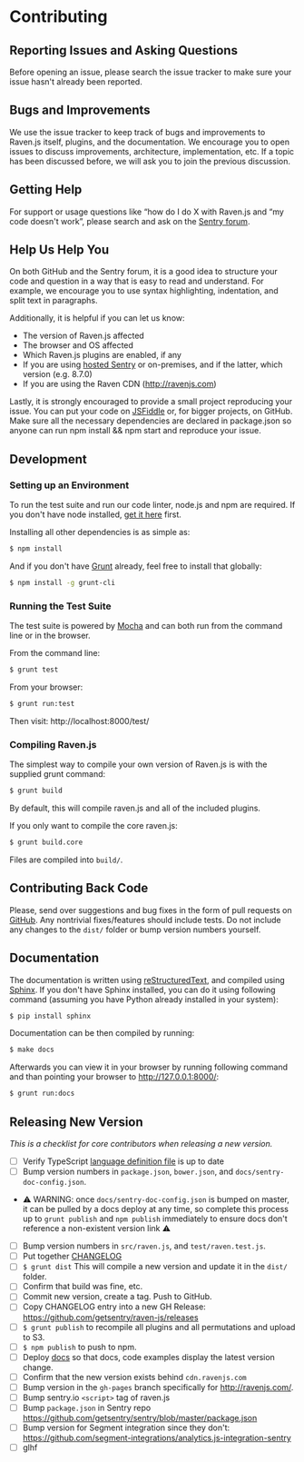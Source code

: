 # Contributing

## Reporting Issues and Asking Questions

Before opening an issue, please search the issue tracker to make sure your issue hasn't already been reported.

## Bugs and Improvements

We use the issue tracker to keep track of bugs and improvements to Raven.js itself, plugins, and the documentation. We encourage you to open issues to discuss improvements, architecture, implementation, etc. If a topic has been discussed before, we will ask you to join the previous discussion.

## Getting Help

For support or usage questions like “how do I do X with Raven.js and “my code doesn't work”, please search and ask on the [Sentry forum](https://forum.sentry.io).

## Help Us Help You

On both GitHub and the Sentry forum, it is a good idea to structure your code and question in a way that is easy to read and understand. For example, we encourage you to use syntax highlighting, indentation, and split text in paragraphs.

Additionally, it is helpful if you can let us know:

* The version of Raven.js affected
* The browser and OS affected
* Which Raven.js plugins are enabled, if any
* If you are using [hosted Sentry](https://sentry.io) or on-premises, and if the latter, which version (e.g. 8.7.0)
* If you are using the Raven CDN (http://ravenjs.com)

Lastly, it is strongly encouraged to provide a small project reproducing your issue. You can put your code on [JSFiddle](https://jsfiddle.net/) or, for bigger projects, on GitHub. Make sure all the necessary dependencies are declared in package.json so anyone can run npm install && npm start and reproduce your issue.

## Development

### Setting up an Environment

To run the test suite and run our code linter, node.js and npm are required. If you don't have node installed, [get it here](http://nodejs.org/download/) first.

Installing all other dependencies is as simple as:

```bash
$ npm install
```

And if you don't have [Grunt](http://gruntjs.com/) already, feel free to install that globally:

```bash
$ npm install -g grunt-cli
```

### Running the Test Suite

The test suite is powered by [Mocha](http://visionmedia.github.com/mocha/) and can both run from the command line or in the browser.

From the command line:

```bash
$ grunt test
```

From your browser:

```bash
$ grunt run:test
```

Then visit: http://localhost:8000/test/

### Compiling Raven.js

The simplest way to compile your own version of Raven.js is with the supplied grunt command:

```bash
$ grunt build
```

By default, this will compile raven.js and all of the included plugins.

If you only want to compile the core raven.js:

```bash
$ grunt build.core
```

Files are compiled into `build/`.

## Contributing Back Code

Please, send over suggestions and bug fixes in the form of pull requests on [GitHub](https://github.com/getsentry/raven-js). Any nontrivial fixes/features should include tests.
Do not include any changes to the `dist/` folder or bump version numbers yourself.

## Documentation

The documentation is written using [reStructuredText](http://en.wikipedia.org/wiki/ReStructuredText), and compiled using [Sphinx](http://sphinx-doc.org/). If you don't have Sphinx installed, you can do it using following command (assuming you have Python already installed in your system):

```bash
$ pip install sphinx
```

Documentation can be then compiled by running:

```bash
$ make docs
```

Afterwards you can view it in your browser by running following command and than pointing your browser to http://127.0.0.1:8000/:

```bash
$ grunt run:docs
```

## Releasing New Version

_This is a checklist for core contributors when releasing a new version._

  * [ ] Verify TypeScript [language definition file](https://github.com/getsentry/raven-js/blob/master/typescript/raven.d.ts) is up to date
  * [ ] Bump version numbers in `package.json`, `bower.json`, and `docs/sentry-doc-config.json`.
  * ⚠ WARNING: once `docs/sentry-doc-config.json` is bumped on master, it can be pulled by a docs deploy at any time, so complete this process up to `grunt publish` and `npm publish` immediately to ensure docs don't reference a non-existent version link ⚠
  * [ ] Bump version numbers in `src/raven.js`, and `test/raven.test.js`.
  * [ ] Put together [CHANGELOG](https://github.com/getsentry/raven-js/blob/master/CHANGELOG.md)
  * [ ] `$ grunt dist` This will compile a new version and update it in the `dist/` folder.
  * [ ] Confirm that build was fine, etc.
  * [ ] Commit new version, create a tag. Push to GitHub.
  * [ ] Copy CHANGELOG entry into a new GH Release: https://github.com/getsentry/raven-js/releases
  * [ ] `$ grunt publish` to recompile all plugins and all permutations and upload to S3.
  * [ ] `$ npm publish` to push to npm.
  * [ ] Deploy [docs](https://github.com/getsentry/sentry-docs) so that docs, code examples display the latest version change.
  * [ ] Confirm that the new version exists behind `cdn.ravenjs.com`
  * [ ] Bump version in the `gh-pages` branch specifically for http://ravenjs.com/.
  * [ ] Bump sentry.io `<script>` tag of raven.js
  * [ ] Bump `package.json` in Sentry repo https://github.com/getsentry/sentry/blob/master/package.json
  * [ ] Bump version for Segment integration since they don't: https://github.com/segment-integrations/analytics.js-integration-sentry
  * [ ] glhf
